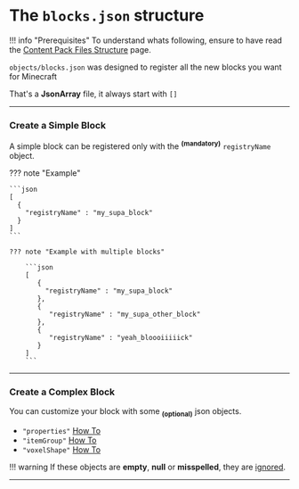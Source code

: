 # The `blocks.json` structure

!!! info "Prerequisites"
    To understand whats following, ensure to have read the [Content Pack Files Structure](../content_pack.md) page.

`objects/blocks.json` was designed to register all the new blocks you want for Minecraft  

That's a **JsonArray** file, it always start with `[]`

___

### Create a Simple Block

A simple block can be registered only with the <sup>**(mandatory)**</sup> `registryName` object.

??? note "Example"

    ```json
    [
      {
        "registryName" : "my_supa_block"
      }
    ]
    ```

    ??? note "Example with multiple blocks"
    
        ```json
        [
           {
             "registryName" : "my_supa_block"
           },
           {
              "registryName" : "my_supa_other_block"
           },
           {
              "registryName" : "yeah_bloooiiiiick"
           }            
        ]
        ```

___

### Create a Complex Block

You can customize your block with some <sub>**(optional)**</sub> json objects.

- `"properties"` [How To](blocks/properties.md)
- `"itemGroup"` [How To](blocks/itemGroup.md)
- `"voxelShape"` [How To](blocks/voxelShape.md)

!!! warning
    If these objects are **empty**, **null** or **misspelled**, they are <u>ignored</u>.
    
___
